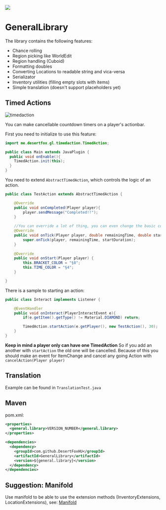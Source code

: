 [![](https://jitpack.io/v/DesertFoxHU/GeneralLibrary.svg)](https://jitpack.io/#DesertFoxHU/GeneralLibrary)

# GeneralLibrary

The library contains the following features:<br>
- Chance rolling
- Region picking like WorldEdit
- Region handling (Cuboid)
- Formatting doubles
- Converting Locations to readable string and vica-versa
- Serializator
- Inventory utilities (filling empty slots with items)
- Simple translation (doesn't support placeholders yet)

## Timed Actions

![timedaction](https://user-images.githubusercontent.com/40893862/170261215-834a868f-7a8d-48ea-9038-e54796bbcd7d.png)

You can make cancellable countdown timers on a player's actionbar.

First you need to initialize to use this feature:
```java
import me.desertfox.gl.timedaction.TimedAction;

public class Main extends JavaPlugin {
  public void onEnable(){
    TimedAction.init(this);
  }
}
```

You need to extend `AbstractTimedAction`, which controls the logic of an action.
```java
public class TestAction extends AbstractTimedAction {

    @Override
    public void onCompleted(Player player){
        player.sendMessage("Completed!!");
    }
    
    //You can override a lot of thing, you can even change the basic color codes.
    @Override
    public void onTick(Player player, double remainingTime, double startDuration) {
        super.onTick(player, remainingTime, startDuration);
    }
    
    @Override
    public void onStart(Player player) {
        this.BRACKET_COLOR = "§8";
        this.TIME_COLOR = "§4";
    }

}
```

There is a sample to starting an action:
```java
public class Interact implements Listener {

    @EventHandler
    public void onInteract(PlayerInteractEvent e){
        if(e.getItem().getType() != Material.DIAMOND) return;

        TimedAction.startAction(e.getPlayer(), new TestAction(), 30);
    }
}
```

**Keep in mind a player only can have one TimedAction**
So if you add an another with `startAction` the old one will be cancelled.
Because of this you should make an event for ItemChange and cancel any going Action with `cancelAction(Player player)`

## Translation

Example can be found in `TranslationTest.java`<br>

## Maven

pom.xml:
```xml
<properties>
  <general.library>VERSION_NUMBER</general.library>
</properties>

<dependencies>
  <dependency>
    <groupId>com.github.DesertFoxHU</groupId>
    <artifactId>GeneralLibrary</artifactId>
    <version>${general.library}</version>
  </dependency>
</dependencies>
```

## Suggestion: Manifold

Use manifold to be able to use the extension methods (InventoryExtensions, LocationExtensions), see: [Manifold](http://manifold.systems/)
